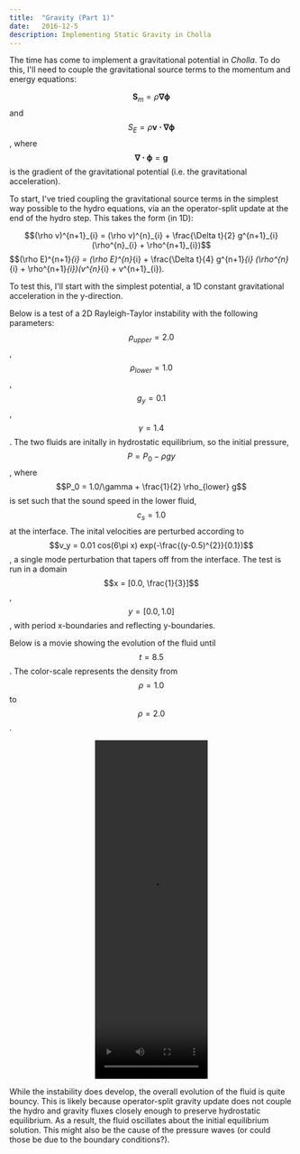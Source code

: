```yaml
---
title:  "Gravity (Part 1)"
date:   2016-12-5
description: Implementing Static Gravity in Cholla 
---
```


The time has come to implement a gravitational potential in *Cholla*.
To do this, I'll need to couple the gravitational source terms to the
momentum and energy equations:

$$ \mathbf{S}_m = \rho \mathbf{\nabla \phi} $$ and $$ S_E = \rho \mathbf{v \cdot \nabla \phi}$$,
where $$\mathbf{\nabla \cdot \phi} = \mathbf{g}$$ is the gradient of the gravitational 
potential (i.e. the gravitational acceleration).

To start, I've tried coupling the gravitational source terms
in the simplest way possible to the hydro equations, via an the operator-split
update at the end of the hydro step. This takes the form (in 1D):

$$(\rho v)^{n+1}_{i} = (\rho v)^{n}_{i} + \frac{\Delta t}{2} g^{n+1}_{i} (\rho^{n}_{i} + \rho^{n+1}_{i})$$
$$(\rho E)^{n+1}_{i} = (\rho E)^{n}_{i} + \frac{\Delta t}{4} g^{n+1}_{i} (\rho^{n}_{i} + \rho^{n+1}_{i})(v^{n}_{i} + v^{n+1}_{i}).

To test this, I'll start with the simplest potential, a 
1D constant gravitational acceleration in the y-direction. 

Below is a test of a 2D Rayleigh-Taylor instability
with the following parameters: $$\rho_{upper} = 2.0$$, $$\rho_{lower} = 1.0$$,
$$g_{y} = 0.1$$, $$\gamma = 1.4$$. The two fluids are initally in
hydrostatic equilibrium, so the initial pressure, $$P = P_0 - \rho g y$$,
where $$P_0 = 1.0/\gamma + \frac{1}{2} \rho_{lower} g$$ is set such that the
sound speed in the lower fluid, $$c_s = 1.0$$ at the interface. The inital velocities
are perturbed according to $$v_y = 0.01 cos(6\pi x) exp(-\frac{(y-0.5)^{2}}{0.1})$$, a
single mode perturbation that tapers off from the interface. The test is run in a
domain $$x = [0.0, \frac{1}{3}]$$, $$y = [0.0, 1.0]$$, with period x-boundaries and
reflecting y-boundaries.

Below is a movie showing the evolution of the fluid until $$t = 8.5$$. The color-scale 
represents the density from $$\rho = 1.0$$ to $$\rho = 2.0$$.

<div style="text-align: center">
<video src="{{ site.url }}assets/movies/rayleigh_taylor.mov" width="200" height="600" controls preload></video>
</div>

While the instability does develop, the overall evolution of the fluid is quite bouncy. This is
likely because operator-split gravity update does not couple the hydro and gravity fluxes
closely enough to preserve hydrostatic equilibrium. As a result, the fluid oscillates about the initial 
equilibrium solution. This might also be the cause of the pressure waves (or could those be due
to the boundary conditions?).
